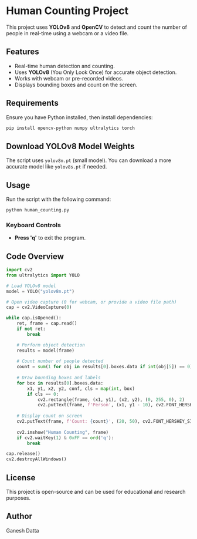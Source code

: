# Human Counting Project

This project uses **YOLOv8** and **OpenCV** to detect and count the number of people in real-time using a webcam or a video file.

## Features
- Real-time human detection and counting.
- Uses **YOLOv8** (You Only Look Once) for accurate object detection.
- Works with webcam or pre-recorded videos.
- Displays bounding boxes and count on the screen.

## Requirements

Ensure you have Python installed, then install dependencies:
```bash
pip install opencv-python numpy ultralytics torch
```

## Download YOLOv8 Model Weights

The script uses `yolov8n.pt` (small model). You can download a more accurate model like `yolov8s.pt` if needed.

## Usage

Run the script with the following command:
```bash
python human_counting.py
```

### Keyboard Controls
- **Press 'q'** to exit the program.

## Code Overview

```python
import cv2
from ultralytics import YOLO

# Load YOLOv8 model
model = YOLO("yolov8n.pt")

# Open video capture (0 for webcam, or provide a video file path)
cap = cv2.VideoCapture(0)

while cap.isOpened():
    ret, frame = cap.read()
    if not ret:
        break

    # Perform object detection
    results = model(frame)
    
    # Count number of people detected
    count = sum(1 for obj in results[0].boxes.data if int(obj[5]) == 0)
    
    # Draw bounding boxes and labels
    for box in results[0].boxes.data:
        x1, y1, x2, y2, conf, cls = map(int, box)
        if cls == 0:
            cv2.rectangle(frame, (x1, y1), (x2, y2), (0, 255, 0), 2)
            cv2.putText(frame, f'Person', (x1, y1 - 10), cv2.FONT_HERSHEY_SIMPLEX, 0.5, (0, 255, 0), 2)
    
    # Display count on screen
    cv2.putText(frame, f'Count: {count}', (20, 50), cv2.FONT_HERSHEY_SIMPLEX, 1, (0, 0, 255), 2)
    
    cv2.imshow("Human Counting", frame)
    if cv2.waitKey(1) & 0xFF == ord('q'):
        break

cap.release()
cv2.destroyAllWindows()
```

## License

This project is open-source and can be used for educational and research purposes.

## Author
Ganesh Datta


